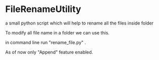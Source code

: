 FileRenameUtility
=================

a small python script which will help to rename all  the files inside folder


To modify all file name in a folder we can use this.

in command line run "rename_file.py" .


As of now only "Append" feature enabled.